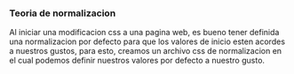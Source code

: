 ### Teoria de normalizacion

Al iniciar una modificacion css a una pagina web, es bueno tener definida una normalizacion por defecto para que los valores de inicio esten acordes a nuestros gustos, para esto, creamos un archivo css de normalizacion en el cual podemos definir nuestros valores por defecto a nuestro gusto.